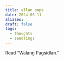```yaml
---
title: allan popa
date: 2024-06-11
aliases: 
draft: false
tags:
  - thoughts
  - seedlings
---
```

Read "Walang Pagsidlan."